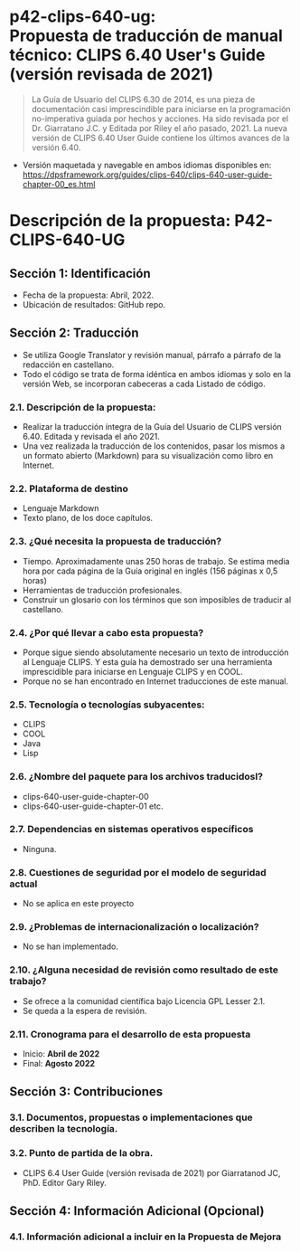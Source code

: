 # p42-clips-640-ug: <br> Propuesta de traducción de manual técnico: CLIPS 6.40 User's Guide (versión revisada de 2021)

> La Guía de Usuario del CLIPS 6.30 de 2014, es una pieza de documentación casi imprescindible para iniciarse en la programación no-imperativa guiada por hechos y acciones. Ha sido revisada por el Dr. Giarratano J.C. y Editada por Riley el año pasado, 2021. La nueva versión de CLIPS 6.40 User Guide contiene los últimos avances de la versión 6.40.

- Versión maquetada y navegable en ambos idiomas disponibles en: https://dpsframework.org/guides/clips-640/clips-640-user-guide-chapter-00_es.html


# Descripción de la propuesta: P42-CLIPS-640-UG 
  

##   Sección 1: Identificación
-  Fecha de la propuesta: Abril, 2022.
-  Ubicación de resultados: GitHub repo.

##   Sección 2: Traducción
-  Se utiliza Google Translator y revisión manual, párrafo a párrafo de la redacción en castellano.
-  Todo el código se trata de forma idéntica en ambos idiomas y solo en la versión Web, se incorporan cabeceras a cada Listado de código.

###  2.1. Descripción de la propuesta:

-  Realizar la traducción íntegra de la Guía del Usuario de CLIPS versión 6.40. Editada y revisada el año 2021.
-  Una vez realizada la traducción de los contenidos, pasar los mismos a un formato abierto (Markdown) para su visualización como libro en Internet.

###  2.2. Plataforma de destino
-  Lenguaje Markdown
-  Texto plano, de los doce capítulos.


###  2.3. ¿Qué necesita la propuesta de traducción?
-  Tiempo. Aproximadamente unas 250 horas de trabajo. Se estima media hora por cada página de la Guía original en inglés (156 páginas x 0,5 horas)
-  Herramientas de traducción profesionales.
-  Construir un glosario con los términos que son imposibles de traducir al castellano.


###  2.4. ¿Por qué llevar a cabo esta propuesta?
-  Porque sigue siendo absolutamente necesario un texto de introducción al Lenguaje CLIPS. Y esta guía ha demostrado ser una herramienta imprescidible para iniciarse en Lenguaje CLIPS y en COOL.
-  Porque no se han encontrado en Internet traducciones de este manual.



###  2.5. Tecnología o tecnologías subyacentes:
-  CLIPS
-  COOL
-  Java
-  Lisp


###  2.6. ¿Nombre del paquete para los archivos traducidosI?
-    clips-640-user-guide-chapter-00
-    clips-640-user-guide-chapter-01
etc.






###  2.7. Dependencias en sistemas operativos específicos
-  Ninguna.





###  2.8. Cuestiones de seguridad por el modelo de seguridad actual
-  No se aplica en este proyecto






###  2.9. ¿Problemas de internacionalización o localización?
-  No se han implementado.





###  2.10. ¿Alguna necesidad de revisión como resultado de este trabajo?
-  Se ofrece a la comunidad científica bajo Licencia GPL Lesser 2.1.
-  Se queda a la espera de revisión.





###  2.11. Cronograma para el desarrollo de esta propuesta
-   Inicio: **Abril de 2022**
-   Final: **Agosto 2022**






##   Sección 3: Contribuciones


###  3.1. Documentos, propuestas o implementaciones que describen la tecnología.




###  3.2. Punto de partida de la obra.
-   CLIPS 6.4 User Guide (versión revisada de 2021) por Giarratanod JC, PhD. Editor Gary Riley.



##   Sección 4: Información Adicional (Opcional)


###  4.1. Información adicional a incluir en la Propuesta de Mejora


